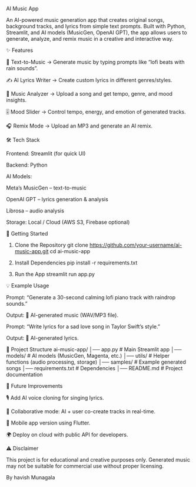AI Music App

An AI-powered music generation app that creates original songs, background tracks, and lyrics from simple text prompts.
Built with Python, Streamlit, and AI models (MusicGen, OpenAI GPT), the app allows users to generate, analyze, and remix music in a creative and interactive way.

✨ Features

🎵 Text-to-Music → Generate music by typing prompts like “lofi beats with rain sounds”.

✍️ AI Lyrics Writer → Create custom lyrics in different genres/styles.

🔎 Music Analyzer → Upload a song and get tempo, genre, and mood insights.

🎚️ Mood Slider → Control tempo, energy, and emotion of generated tracks.

🎧 Remix Mode → Upload an MP3 and generate an AI remix.

🛠️ Tech Stack

Frontend: Streamlit
 (for quick UI)

Backend: Python

AI Models:

Meta’s MusicGen
 – text-to-music

OpenAI GPT
 – lyrics generation & analysis

Librosa
 – audio analysis

Storage: Local / Cloud (AWS S3, Firebase optional)

🚀 Getting Started
1. Clone the Repository
git clone https://github.com/your-username/ai-music-app.git
cd ai-music-app

2. Install Dependencies
pip install -r requirements.txt

3. Run the App
streamlit run app.py

💡 Example Usage

Prompt: “Generate a 30-second calming lofi piano track with raindrop sounds.”

Output: 🎼 AI-generated music (WAV/MP3 file).

Prompt: “Write lyrics for a sad love song in Taylor Swift’s style.”

Output: 📝 AI-generated lyrics.

📂 Project Structure
ai-music-app/
│── app.py            # Main Streamlit app
│── models/           # AI models (MusicGen, Magenta, etc.)
│── utils/            # Helper functions (audio processing, storage)
│── samples/          # Example generated songs
│── requirements.txt  # Dependencies
│── README.md         # Project documentation

🧩 Future Improvements

🎙️ Add AI voice cloning for singing lyrics.

🤝 Collaborative mode: AI + user co-create tracks in real-time.

📱 Mobile app version using Flutter.

🌍 Deploy on cloud with public API for developers.

⚠️ Disclaimer

This project is for educational and creative purposes only. Generated music may not be suitable for commercial use without proper licensing.

By havish Munagala
